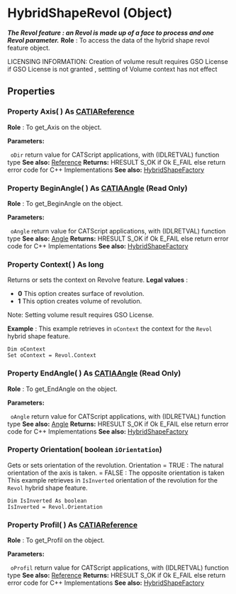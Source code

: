 # HybridShapeRevol (Object)

**_The Revol feature : an Revol is made up of a face to process and one Revol parameter._**
**Role** : To access the data of the hybrid shape revol feature object.

LICENSING INFORMATION: Creation of volume result requires GSO License
if GSO License is not granted , settting of Volume context has not effect

## Properties

### Property **Axis**( ) As [CATIAReference](../InfInterfaces/interface_Reference_17481.md)

**Role** : To get_Axis on the object.

**Parameters:**

` oDir`      return value for CATScript applications, with (IDLRETVAL) function type
**See also:**      [Reference](../InfInterfaces/interface_Reference_17481.md) **Returns:**      HRESULT S_OK if Ok E_FAIL else return error code for C++ Implementations  **See also:**      [HybridShapeFactory](../GSMInterfaces/interface_HybridShapeFactory_68680.md) 
### Property **BeginAngle**( ) As [CATIAAngle](../KnowledgeInterfaces/interface_Angle_5497.md) (Read Only)

**Role** : To get_BeginAngle on the object.

**Parameters:**

` oAngle`      return value for CATScript applications, with (IDLRETVAL) function type
**See also:**      [Angle](../KnowledgeInterfaces/interface_Angle_5497.md) **Returns:**      HRESULT S_OK if Ok E_FAIL else return error code for C++ Implementations  **See also:**      [HybridShapeFactory](../GSMInterfaces/interface_HybridShapeFactory_68680.md) 
### Property **Context**( ) As long

Returns or sets the context on Revolve feature.
**Legal values** :

  * **0** This option creates surface of revolution.
  * **1** This option creates volume of revolution.

Note: Setting volume result requires GSO License.

**Example** :      This example retrieves in `oContext` the context for the `Revol` hybrid shape feature.

```VBScript
Dim oContext
Set oContext = Revol.Context

```

### Property **EndAngle**( ) As [CATIAAngle](../KnowledgeInterfaces/interface_Angle_5497.md) (Read Only)

**Role** : To get_EndAngle on the object.

**Parameters:**

` oAngle`      return value for CATScript applications, with (IDLRETVAL) function type
**See also:**      [Angle](../KnowledgeInterfaces/interface_Angle_5497.md) **Returns:**      HRESULT S_OK if Ok E_FAIL else return error code for C++ Implementations  **See also:**      [HybridShapeFactory](../GSMInterfaces/interface_HybridShapeFactory_68680.md) 
### Property **Orientation**( boolean  `iOrientation`)

Gets or sets orientation of the revolution. Orientation = TRUE : The natural orientation of the axis is taken. = FALSE : The opposite orientation is taken This example retrieves in `IsInverted` orientation of the revolution for the `Revol` hybrid shape feature.

```VBScript
Dim IsInverted As boolean
IsInverted = Revol.Orientation

```

### Property **Profil**( ) As [CATIAReference](../InfInterfaces/interface_Reference_17481.md)

**Role** : To get_Profil on the object.

**Parameters:**

` oProfil`      return value for CATScript applications, with (IDLRETVAL) function type
**See also:**      [Reference](../InfInterfaces/interface_Reference_17481.md) **Returns:**      HRESULT S_OK if Ok E_FAIL else return error code for C++ Implementations  **See also:**      [HybridShapeFactory](../GSMInterfaces/interface_HybridShapeFactory_68680.md)